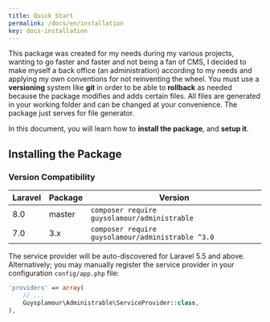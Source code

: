 ```yaml
---
title: Quick Start
permalink: /docs/en/installation
key: docs-installation
---
```


This package was created for my needs during my various projects, wanting to go faster and faster and not being a fan of CMS, I decided to make myself a back office (an administration) according to my needs and applying
my own conventions for not reinventing the wheel.
You must use a **versioning** system like **git** in order to be able to **rollback** as needed because the package modifies and adds certain files.
All files are generated in your working folder and can be changed at your convenience. The package just serves for
file generator.

In this document, you will learn how to **install the package**, and **setup it**.


## Installing the Package


### Version Compatibility

| Laravel         | Package     | Version
| --------------- | ----------- |--------------------------------------------------- |
| 8.0             | master      | `composer require guysolamour/administrable`       |
| 7.0             | 3.x         | `composer require guysolamour/administrable ^3.0`  |

The service provider will be auto-discovered for Laravel 5.5 and above. Alternatively; you may manually register the service provider in your configuration `config/app.php` file:

```php
'providers' => array(
    // ...
    Guysplamour\Administrable\ServiceProvider::class,
),
```
